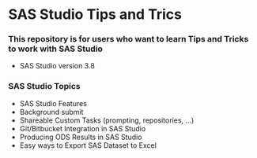 # SAS Studio Tips and Trics #


### This repository is for users who want to learn Tips and Tricks to work with SAS Studio ###

* SAS Studio version 3.8

### SAS Studio Topics  ###

* SAS Studio Features
* Background submit
* Shareable Custom Tasks (prompting, repositories, …)
* Git/Bitbucket Integration in SAS Studio
* Producing ODS Results in SAS Studio
* Easy ways to Export SAS Dataset to Excel
